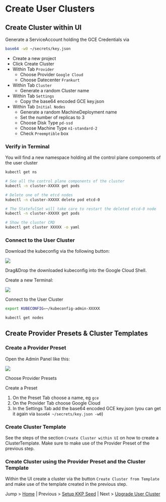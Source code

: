 # Create User Clusters

## Create Cluster within UI

Generate a ServiceAccount holding the GCE Credentials via

```bash
base64 -w0 ~/secrets/key.json
```

* Create a new project
* Click Create Cluster
* Within Tab `Provider`
    * Choose Provider `Google Cloud`
    * Choose Datecenter `Frankurt`
* Within Tab `Cluster`
    * Generate a random Cluster name
* Within Tab `Settings`
    * Copy the base64 encoded GCE key.json
* Within Tab `Initial Nodes`
    * Generate a random MachineDeployment name
    * Set the number of replicas to 3
    * Choose Disk Type `pd-ssd`
    * Choose Machine Type `n1-standard-2`
    * Check `Preemptible` box

### Verify in Terminal

You will find a new namespace holding all the control plane components of the user cluster

```bash
kubectl get ns

# See all the control plane components of the cluster
kubectl -n cluster-XXXXX get pods 

# Delete one of the etcd nodes
kubectl -n cluster-XXXXX delete pod etcd-0

# The StatefulSet will take care to restart the deleted etcd-0 node
kubectl -n cluster-XXXXX get pods 

# Show the cluster CRD
kubectl get cluster XXXXX -o yaml
```

### Connect to the User Cluster

Download the kubeconfig via the following button:

![](../img/get_kubeconfig.png)

Drag&Drop the downloaded kubeconfig into the Google Cloud Shell.

Create a new Terminal:

![](../img/choose_project.png)

Connect to the User Cluster

```bash
export KUBECONFIG=~/kubeconfig-admin-XXXXX

kubectl get nodes
```

## Create Provider Presets & Cluster Templates

### Create a Provider Preset

Open the Admin Panel like this:

![](../img/admin_panel.png)

Choose Provider Presets

Create a Preset
1. On the Preset Tab choose a name, eg `gce`
1. On the Provider Tab choose Google Cloud
1. In the Settings Tab add the base64 encoded GCE key.json (you can get it again via `base64 ~/secrets/key.json -w0`)

### Create Cluster Template

See the steps of the section `Create Cluster within UI` on how to create a ClusterTemplate. Make sure to make use of the Provider Preset of the previous step.

<!-- TODO add kubectl commands for getting ProviderPreset and ClusterTemplate -->

### Create Cluster using the Provider Preset and the Cluster Template

Within the UI create a cluster via the button `Create Cluster from Template` and make use of the template created in the previous step.

Jump > [Home](../README.md) | Previous > [Setup KKP Seed](../04_setup_kkp_seed/README.md) | Next > [Upgrade User Cluster](../06_upgrade_user_cluster/README.md)
